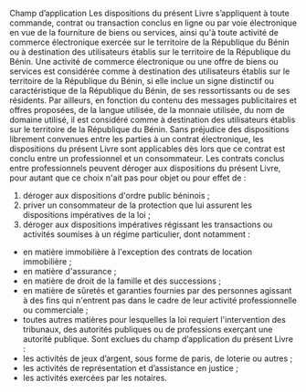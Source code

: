 Champ d’application
Les dispositions du présent Livre s’appliquent à toute commande, contrat ou transaction conclus en ligne ou par voie électronique en vue de la fourniture de biens ou services, ainsi qu'à toute activité de commerce électronique exercée sur le territoire de la République du Bénin ou à destination des utilisateurs établis sur le territoire de la République du Bénin.
Une activité de commerce électronique ou une offre de biens ou services est considérée comme à destination des utilisateurs établis sur le territoire de la République du Bénin, si elle inclue un signe distinctif ou caractéristique de la République du Bénin, de ses ressortissants ou de ses résidents.
Par ailleurs, en fonction du contenu des messages publicitaires et offres proposées, de la langue utilisée, de la monnaie utilisée, du nom de domaine utilisé, il est considéré comme à destination des utilisateurs établis sur le territoire de la République du Bénin.
Sans préjudice des dispositions librement convenues entre les parties à un contrat électronique, les dispositions du présent Livre sont applicables dès lors que ce contrat est conclu entre un professionnel et un consommateur.
Les contrats conclus entre professionnels peuvent déroger aux dispositions du présent Livre, pour autant que ce choix n'ait pas pour objet ou pour effet de :
1. déroger aux dispositions d'ordre public béninois ;
1. priver un consommateur de la protection que lui assurent les dispositions impératives de la loi ;
1. déroger aux dispositions impératives régissant les transactions ou activités soumises à un régime particulier, dont notamment :
- en matière immobilière à l'exception des contrats de location immobilière ;
- en matière d'assurance ;
- en matière de droit de la famille et des successions ;
- en matière de sûretés et garanties fournies par des personnes agissant à des fins qui n'entrent pas dans le cadre de leur activité professionnelle ou commerciale ;
- toutes autres matières pour lesquelles la loi requiert l'intervention des tribunaux, des autorités publiques ou de professions exerçant une autorité publique.
Sont exclues du champ d’application du présent Livre :
- les activités de jeux d’argent, sous forme de paris, de loterie ou autres ;
- les activités de représentation et d’assistance en justice ;
- les activités exercées par les notaires.